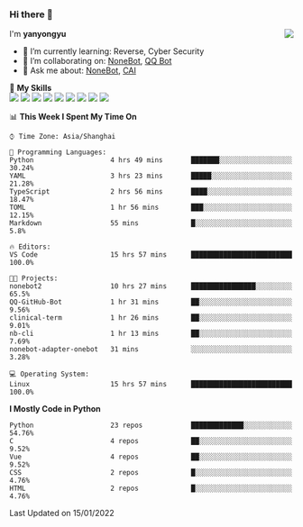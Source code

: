 ### Hi there 👋

<a href="#">
  <img align="right" src="https://github-readme-stats.vercel.app/api?username=yanyongyu&count_private=true&show_icons=true&bg_color=15,f2f7fd,E0EAFC" />
</a>

I'm **yanyongyu**

- 🌱 I’m currently learning: Reverse, Cyber Security
- 👯 I’m collaborating on: [NoneBot](https://github.com/nonebot), [QQ Bot](https://github.com/Mrs4s/go-cqhttp)
- 💬 Ask me about: [NoneBot](https://github.com/nonebot), [CAI](https://github.com/cscs181/CAI)

🌟 **My Skills**  
![](https://img.shields.io/badge/-Python-3e74a2?style=flat-square&logo=Python&logoColor=fff)
![](https://img.shields.io/badge/-Node.js-339933?style=flat-square&logo=Node.js&logoColor=fff)
![](https://img.shields.io/badge/-Vue-4fc08d?style=flat-square&logo=Vue.js&logoColor=fff)
![](https://img.shields.io/badge/-React-2d98ce?style=flat-square&logo=React&logoColor=fff)
![](https://img.shields.io/badge/-Docker-2496ED?style=flat-square&logo=Docker&logoColor=fff)
![](https://img.shields.io/badge/-Linux-000000?style=flat-square&logo=Linux&logoColor=fff)
![](https://img.shields.io/badge/-MySQL-4479A1?style=flat-square&logo=MySQL&logoColor=fff)
![](https://img.shields.io/badge/-Redis-DC382D?style=flat-square&logo=Redis&logoColor=fff)
![](https://img.shields.io/badge/-MongoDB-47A248?style=flat-square&logo=MongoDB&logoColor=fff)

<!--START_SECTION:waka-->
📊 **This Week I Spent My Time On** 

```text
⌚︎ Time Zone: Asia/Shanghai

💬 Programming Languages: 
Python                   4 hrs 49 mins       ███████░░░░░░░░░░░░░░░░░░   30.24% 
YAML                     3 hrs 23 mins       █████░░░░░░░░░░░░░░░░░░░░   21.28% 
TypeScript               2 hrs 56 mins       ████░░░░░░░░░░░░░░░░░░░░░   18.47% 
TOML                     1 hr 56 mins        ███░░░░░░░░░░░░░░░░░░░░░░   12.15% 
Markdown                 55 mins             █░░░░░░░░░░░░░░░░░░░░░░░░   5.8%

🔥 Editors: 
VS Code                  15 hrs 57 mins      █████████████████████████   100.0%

🐱‍💻 Projects: 
nonebot2                 10 hrs 27 mins      ████████████████░░░░░░░░░   65.5% 
QQ-GitHub-Bot            1 hr 31 mins        ██░░░░░░░░░░░░░░░░░░░░░░░   9.56% 
clinical-term            1 hr 26 mins        ██░░░░░░░░░░░░░░░░░░░░░░░   9.01% 
nb-cli                   1 hr 13 mins        ██░░░░░░░░░░░░░░░░░░░░░░░   7.69% 
nonebot-adapter-onebot   31 mins             ░░░░░░░░░░░░░░░░░░░░░░░░░   3.28%

💻 Operating System: 
Linux                    15 hrs 57 mins      █████████████████████████   100.0%

```

**I Mostly Code in Python** 

```text
Python                   23 repos            █████████████░░░░░░░░░░░░   54.76% 
C                        4 repos             ██░░░░░░░░░░░░░░░░░░░░░░░   9.52% 
Vue                      4 repos             ██░░░░░░░░░░░░░░░░░░░░░░░   9.52% 
CSS                      2 repos             █░░░░░░░░░░░░░░░░░░░░░░░░   4.76% 
HTML                     2 repos             █░░░░░░░░░░░░░░░░░░░░░░░░   4.76%

```



 Last Updated on 15/01/2022
<!--END_SECTION:waka-->
